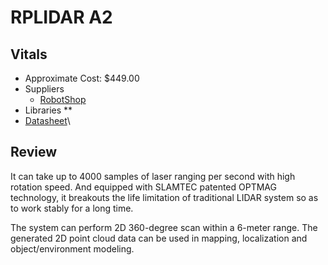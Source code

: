 # RPLIDAR A2

## Vitals
* Approximate Cost: $449.00
* Suppliers
    * [RobotShop](http://www.robotshop.com/en/rplidar-a2-360-laser-scanner.html)
* Libraries
** 
* [Datasheet](http://www.robotshop.com/media/files/pdf2/rpk-02-datasheet.pdf)\

## Review
It can take up to 4000 samples of laser ranging per second with high rotation speed. And equipped with SLAMTEC patented OPTMAG technology, it breakouts the life limitation of traditional LIDAR system so as to work stably for a long time.

The system can perform 2D 360-degree scan within a 6-meter range. The generated 2D point cloud data can be used in mapping, localization and object/environment modeling.